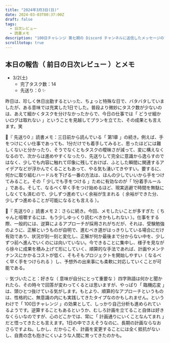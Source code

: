 ```yaml
---
title: "2024年3月3日(日)"
date: 2024-03-03T00:37:00Z
draft: false
tags:
  - 日次レビュー
  - 読書メモ
description: "100日チャレンジ 第七期の Discord チャンネルに送信したメッセージのアーカイブ"
scrolltotop: true
---
```


## 本日の報告（ 前日の日次レビュー ）とメモ

- 3/2(土)
  - 完了タスク数：14
  - 先送り：0 ✨

昨日は、珍しく休日出勤するといった、ちょっと特殊な日で、バタバタしていましたが、ある意味では充実した1日でした。普段より微妙にタスク数が少ないのは、あえて細かくタスクを分けなかったからで、今日の仕事では「 どうせ細かいログは取れない 」ということを見越してプランを立てた、その成果とも言えます。笑

🔖『 先送り0 』読書メモ：三日前から読んでいる「 第1章 」の続き。例えば、手をつけにくい仕事であっても、1分だけでも着手してみると、思ったほどには難しくないと分かったり、そうでなくともタスクの曖昧さが減って、変に構えなくなるので、次からは進めやすくなったり、先送りして完全に意識から逸らすのではなく、少しでも内容に触れて印象に残しておけば、ふとした瞬間に関連するアイデアなどが浮かんでくることもあって、やる気も湧いてきやすい。要するに、何かに取り組むハードルを下げる一番の方法は、ほんの少しでいいから手をつけてみること。その「 少しでも手をつける 」ために有効なのが「 1分着手ルール 」である。そして、なるべく早く手をつけ始めるほど、現実逃避で時間を無駄にしなくても済むので、少しずつ進めていく余裕が生まれる（ 余裕ができた分、少しずつ進めることが可能になるとも言える ）。

🔖『 先送り0 』読書メモ 2：さらに続き。今回、メモしたいことが多すぎた（ ちゃんと咀嚼するには、もう少しゆっくり読むべきかもしれない ）。仕事をする際、一般的には、逆算によるアプローチが採用されがちだが、それは、受験勉強のように、正解というものが自明で、進むべき道がはっきりしている場合にだけ有効であり、状況が刻一刻と変化し、正解が何か最後まで分からない中を、少しずつ前へ進んでいくのには向いていない。今できることに集中し、様子を見ながら徐々に成果を積み上げて形にしていく、順算的な手法であれば、計画やメンテナンスにかかるコストが低く、そもそもプロジェクトを開始しやすい（ なるべく早く手をつけられる ）し、予想外の出来事にも柔軟に対応していくことが可能である。

💡 気づいたこと：好きな（ 意味が自分にとって重要な ）四字熟語は何かと聞かれたら、その時々で回答が変わってくるとは思いますが、やっぱり「 臨機応変 」は、頭ひとつ抜けている気がします。もとより、順算的なアプローチというものは、性格的に、無意識の内にも実践してきたタイプなのかもしれません。というわけで「 100日チャレンジ 」の効果として、しっかり自己分析も進められているようです。逆算することもあるというか、むしろ計画を立てること自体は好きなくらいなのですが、心のどこかでは、常に「 計画通りにいくことなんてまれ 」だと悟ってきたとも言えます。1日の中でさえそうなのに、長期の計画ならなおさらですよね。しかし、だからこそ、計画を変更することには全く抵抗がないし、自責の念も抱きにくいような人間に育ってきたのかも。
